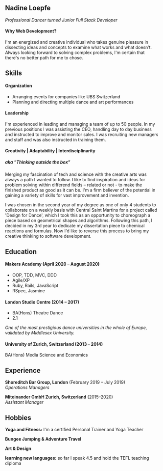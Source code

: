 ## Nadine Loepfe

*Professional Dancer turned Junior Full Stack Developer*

#### Why Web Development?

I'm an energized and creative individual who takes genuine pleasure in dissecting ideas and concepts to examine what works and what doesn’t. 
Always looking forward to solving complex problems, I'm certain that there's no better path for me to chose.


## Skills

#### Organization

- Arranging events for companies like UBS Switzerland
- Planning and directing multiple dance and art performances


#### Leadership

I'm experienced in leading and managing a team of up to 50 people.
In my previous positions I was assisting the CEO, handling day to day business and instructed to improve and monitor sales.
I was recruiting new managers and staff and was also instructed in training them.


#### Creativity | Adaptability | Interdisciplinarity 
#####     aka "Thinking outside the box"

Merging my fascination of tech and science with the creative arts was always a path I wanted to follow. I like to find inspiration and ideas for problem solving within differend fields – related or not - to make the finished product as good as it can be.
I'm a firm believer of the potential in gaining a variety of skills for vast improvement and invention.

I was chosen in the second year of my degree as one of only 4 students to collaborate on a weekly basis with Central Saint Martins for a project called 'Design for Dance', which I took this as an opportunity to choreograph a piece based on geometrical shapes and algorithms.
Following this path, I decided in my 3rd year to dedicate my dissertation piece to chemical reactions and formulas. 
Now I'd like to reverse this process to bring my creative thinking to software development.


## Education

#### Makers Academy (April 2020 – August 2020)

- OOP, TDD, MVC, DDD
- Agile/XP
- Ruby, Rails, JavaScript
- RSpec, Jasmine


#### London Studio Centre (2014 – 2017)

- BA(Hons) Theatre Dance
- 2.1

*One of the most prestigious dance universities in the whole of Europe, validated by Middlesex University.*


#### University of Zurich, Switzerland (2013 – 2014)

BA(Hons) Media Science and Economics


## Experience

**Shoreditch Bar Group, London** (February 2019 – July 2019)    
*Operations Managers*  

**Miteinander GmbH Zurich, Switzerland** (2015–2020)   
*Assistant Manager* 


## Hobbies

**Yoga and Fitness:** 
I'm a certified Personal Trainer and Yoga Teacher

**Bungee Jumping & Adventure Travel**

**Art & Design**

**learning new languages:** 
so far I speak 4.5 and hold the TEFL teaching diploma
